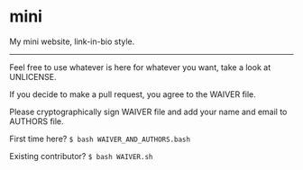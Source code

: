 # mini

My mini website, link-in-bio style.

---

Feel free to use whatever is here for whatever you want, take a look at UNLICENSE.

If you decide to make a pull request, you agree to the WAIVER file.

Please cryptographically sign WAIVER file and add your name and email to AUTHORS file.

First time here? `$ bash WAIVER_AND_AUTHORS.bash`

Existing contributor? `$ bash WAIVER.sh`